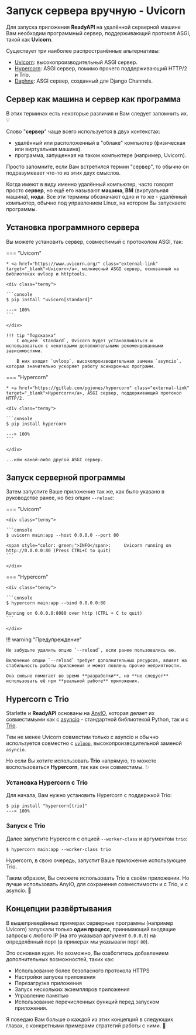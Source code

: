 # Запуск сервера вручную - Uvicorn

Для запуска приложения **ReadyAPI** на удалённой серверной машине Вам необходим программный сервер, поддерживающий протокол ASGI, такой как **Uvicorn**.

Существует три наиболее распространённые альтернативы:

* <a href="https://www.uvicorn.org/" class="external-link" target="_blank">Uvicorn</a>: высокопроизводительный ASGI сервер.
* <a href="https://pgjones.gitlab.io/hypercorn/" class="external-link" target="_blank">Hypercorn</a>: ASGI сервер, помимо прочего поддерживающий HTTP/2 и Trio.
* <a href="https://github.com/django/daphne" class="external-link" target="_blank">Daphne</a>: ASGI сервер, созданный для Django Channels.

## Сервер как машина и сервер как программа

В этих терминах есть некоторые различия и Вам следует запомнить их. 💡

Слово "**сервер**" чаще всего используется в двух контекстах:

- удалённый или расположенный в "облаке" компьютер (физическая или виртуальная машина).
- программа, запущенная на таком компьютере (например, Uvicorn).

Просто запомните, если Вам встретился термин "сервер", то обычно он подразумевает что-то из этих двух смыслов.

Когда имеют в виду именно удалённый компьютер, часто говорят просто **сервер**, но ещё его называют **машина**, **ВМ** (виртуальная машина), **нода**. Все эти термины обозначают одно и то же - удалённый компьютер, обычно под управлением Linux, на котором Вы запускаете программы.

## Установка программного сервера

Вы можете установить сервер, совместимый с протоколом ASGI, так:

=== "Uvicorn"

    * <a href="https://www.uvicorn.org/" class="external-link" target="_blank">Uvicorn</a>, молниесный ASGI сервер, основанный на библиотеках uvloop и httptools.

    <div class="termy">

    ```console
    $ pip install "uvicorn[standard]"

    ---> 100%
    ```

    </div>

    !!! tip "Подсказка"
        С опцией `standard`, Uvicorn будет установливаться и использоваться с некоторыми дополнительными рекомендованными зависимостями.

        В них входит `uvloop`, высокопроизводительная замена `asyncio`, которая значительно ускоряет работу асинхронных программ.

=== "Hypercorn"

    * <a href="https://gitlab.com/pgjones/hypercorn" class="external-link" target="_blank">Hypercorn</a>, ASGI сервер, поддерживающий протокол HTTP/2.

    <div class="termy">

    ```console
    $ pip install hypercorn

    ---> 100%
    ```

    </div>

    ...или какой-либо другой ASGI сервер.

## Запуск серверной программы

Затем запустите Ваше приложение так же, как было указано в руководстве ранее, но без опции `--reload`:

=== "Uvicorn"

    <div class="termy">

    ```console
    $ uvicorn main:app --host 0.0.0.0 --port 80

    <span style="color: green;">INFO</span>:     Uvicorn running on http://0.0.0.0:80 (Press CTRL+C to quit)
    ```

    </div>

=== "Hypercorn"

    <div class="termy">

    ```console
    $ hypercorn main:app --bind 0.0.0.0:80

    Running on 0.0.0.0:8080 over http (CTRL + C to quit)
    ```

    </div>

!!! warning "Предупреждение"

    Не забудьте удалить опцию `--reload`, если ранее пользовались ею.

    Включение опции `--reload` требует дополнительных ресурсов, влияет на стабильность работы приложения и может повлечь прочие неприятности.

    Она сильно помогает во время **разработки**, но **не следует** использовать её при **реальной работе** приложения.

## Hypercorn с Trio

Starlette и **ReadyAPI** основаны на <a href="https://anyio.readthedocs.io/en/stable/" class="external-link" target="_blank">AnyIO</a>, которая делает их совместимыми как с <a href="https://docs.python.org/3/library/asyncio-task.html" class="external-link" target="_blank">asyncio</a> - стандартной библиотекой Python, так и с <a href="https://trio.readthedocs.io/en/stable/" class="external-link" target="_blank">Trio</a>.


Тем не менее Uvicorn совместим только с asyncio и обычно используется совместно с <a href="https://github.com/MagicStack/uvloop" class="external-link" target="_blank">`uvloop`</a>, высокопроизводительной заменой `asyncio`.

Но если Вы хотите использовать **Trio** напрямую, то можете воспользоваться **Hypercorn**, так как они совместимы. ✨

### Установка Hypercorn с Trio

Для начала, Вам нужно установить Hypercorn с поддержкой Trio:

<div class="termy">

```console
$ pip install "hypercorn[trio]"
---> 100%
```

</div>

### Запуск с Trio

Далее запустите Hypercorn с опцией `--worker-class` и аргументом `trio`:

<div class="termy">

```console
$ hypercorn main:app --worker-class trio
```

</div>

Hypercorn, в свою очередь, запустит Ваше приложение использующее Trio.

Таким образом, Вы сможете использовать Trio в своём приложении. Но лучше использовать AnyIO, для сохранения совместимости и с Trio, и с asyncio. 🎉

## Концепции развёртывания

В вышеприведённых примерах серверные программы (например Uvicorn) запускали только **один процесс**, принимающий входящие запросы с любого IP (на это указывал аргумент `0.0.0.0`) на определённый порт (в примерах мы указывали порт `80`).

Это основная идея. Но возможно, Вы озаботитесь добавлением дополнительных возможностей, таких как:

* Использование более безопасного протокола HTTPS
* Настройки запуска приложения
* Перезагрузка приложения
* Запуск нескольких экземпляров приложения
* Управление памятью
* Использование перечисленных функций перед запуском приложения.

Я поведаю Вам больше о каждой из этих концепций в следующих главах, с конкретными примерами стратегий работы с ними. 🚀
